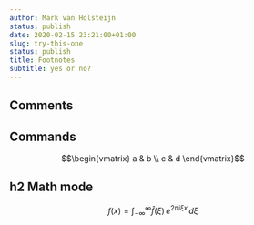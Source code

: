 ```yaml
---
author: Mark van Holsteijn
status: publish
date: 2020-02-15 23:21:00+01:00
slug: try-this-one
status: publish
title: Footnotes
subtitle: yes or no?
---
```

## Comments
```math
% This is a comment
```

## Commands

```math
\begin{vmatrix}
   a & b \\
   c & d
\end{vmatrix}
```


## h2 Math mode

```math
f(x) = \int_{-\infty}^\infty
    \hat f(\xi)\,e^{2 \pi i \xi x}
    \,d\xi
```
